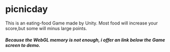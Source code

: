 # picnicday
This is an eating-food Game made by Unity.
Most food will increase your score,but some will minus large points. 
##### Because the WebGL memory is not enough, i offer an link below the Game screen to demo.
